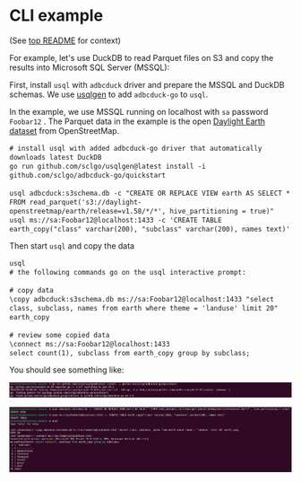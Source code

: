 # CLI example

(See [top README](../README.md) for context)

For example, let's use DuckDB to read Parquet files on S3 and copy the results into Microsoft SQL Server (MSSQL):

First, install `usql` with `adbcduck` driver and prepare the MSSQL and DuckDB schemas.
We use [usqlgen](https://github.com/sclgo/usqlgen) to add `adbcduck-go` to `usql`.

In the example, we use MSSQL running on localhost with `sa` password `Foobar12` .
The Parquet data in the example is the open [Daylight Earth dataset](https://daylightmap.org/earth/) from OpenStreetMap.

```shell
# install usql with added adbcduck-go driver that automatically downloads latest DuckDB
go run github.com/sclgo/usqlgen@latest install -i github.com/sclgo/adbcduck-go/quickstart

usql adbcduck:s3schema.db -c "CREATE OR REPLACE VIEW earth AS SELECT * FROM read_parquet('s3://daylight-openstreetmap/earth/release=v1.58/*/*', hive_partitioning = true)"
usql ms://sa:Foobar12@localhost:1433 -c 'CREATE TABLE earth_copy("class" varchar(200), "subclass" varchar(200), names text)'
```

Then start `usql` and copy the data

```shell
usql
# the following commands go on the usql interactive prompt:

# copy data
\copy adbcduck:s3schema.db ms://sa:Foobar12@localhost:1433 "select class, subclass, names from earth where theme = 'landuse' limit 20" earth_copy

# review some copied data
\connect ms://sa:Foobar12@localhost:1433
select count(1), subclass from earth_copy group by subclass;
```

You should see something like:

![install output](./screenshots/install_usql.png)

![copy data output](./screenshots/copy_data.png)
